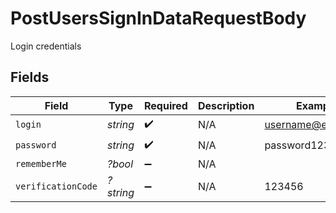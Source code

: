 # PostUsersSignInDataRequestBody

Login credentials


## Fields

| Field              | Type               | Required           | Description        | Example            |
| ------------------ | ------------------ | ------------------ | ------------------ | ------------------ |
| `login`            | *string*           | :heavy_check_mark: | N/A                | username@email.com |
| `password`         | *string*           | :heavy_check_mark: | N/A                | password123        |
| `rememberMe`       | *?bool*            | :heavy_minus_sign: | N/A                |                    |
| `verificationCode` | *?string*          | :heavy_minus_sign: | N/A                | 123456             |